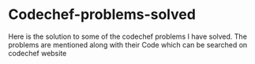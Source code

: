 # Codechef-problems-solved
Here is the solution to some of the codechef problems I have solved.
The problems are mentioned along with their Code which can be searched on codechef website
